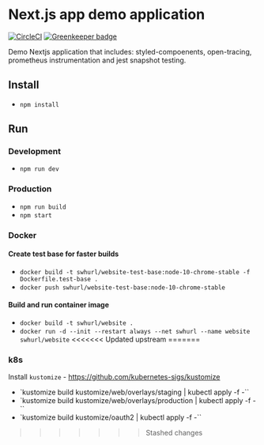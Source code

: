 # Next.js app  demo application

[![CircleCI](https://circleci.com/gh/samclement/swhurl-website.svg?style=svg)](https://circleci.com/gh/samclement/swhurl-website)
[![Greenkeeper badge](https://badges.greenkeeper.io/samclement/swhurl-website.svg)](https://greenkeeper.io/)

Demo Nextjs application that includes: styled-compoenents, open-tracing, prometheus instrumentation and jest snapshot testing.

## Install

- `npm install`

## Run

### Development

- `npm run dev`

### Production

- `npm run build`
- `npm start`

### Docker

#### Create test base for faster builds

- `docker build -t swhurl/website-test-base:node-10-chrome-stable -f Dockerfile.test-base .`
- `docker push swhurl/website-test-base:node-10-chrome-stable`

#### Build and run container image

- `docker build -t swhurl/website .`
- `docker run -d --init --restart always --net swhurl --name website swhurl/website`
<<<<<<< Updated upstream
=======

### k8s

Install `kustomize` - https://github.com/kubernetes-sigs/kustomize

- `kustomize build kustomize/web/overlays/staging | kubectl apply -f -``
- `kustomize build kustomize/web/overlays/production | kubectl apply -f -``
- `kustomize build kustomize/oauth2 | kubectl apply -f -``
>>>>>>> Stashed changes

